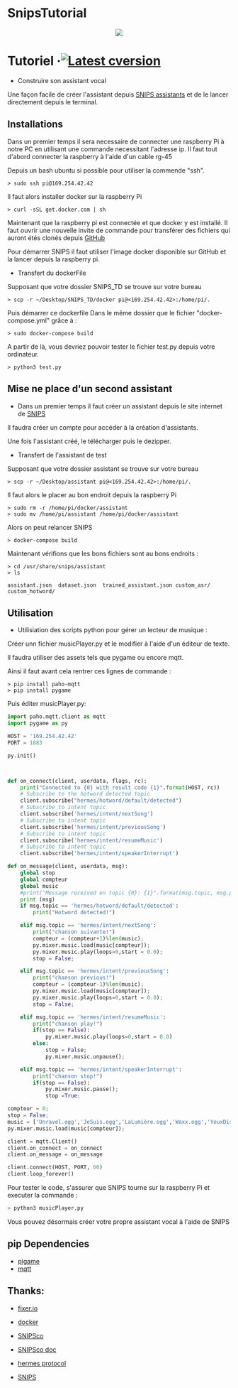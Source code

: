 # SnipsTutorial

<p align="center">
  <img src="https://camo.githubusercontent.com/49ba9a98bff75e6dc20a9cc4e2f85c77ac5279e4/68747470733a2f2f73332e616d617a6f6e6177732e636f6d2f6765742e646f63732e736e6970732e61692f7374617469632f696d616765732f77696b692f736e6970735f62616e6e65725f70726f642e706e67">
  
# Tutoriel &middot;[![Latest cversion](https://img.shields.io/badge/version-1.0.0-green.svg)](https://github.com/Davidchasseray/3-musketeers/tree/master/cash)


*  Construire son assistant vocal

Une façon facile de créer l'assistant depuis [SNIPS assistants](https://snips.ai/) et de le lancer directement depuis le terminal.




## Installations

Dans un premier temps il sera necessaire de connecter une raspberry Pi à notre PC en utilisant une commande necessitant l'adresse ip. Il faut tout d'abord connecter la raspberry à l'aide d'un cable rg-45


Depuis un bash ubuntu si possible pour utiliser la commende "ssh".
```
> sudo ssh pi@169.254.42.42
```

Il faut alors installer docker sur la raspberry Pi

```
> curl -sSL get.docker.com | sh
```


Maintenant que la raspberry pi est connectée et que docker y est installé. 
Il faut ouvrir une nouvelle invite de commande pour transférer des fichiers qui auront étés clonés depuis [GitHub](https://github.com/neallausson/SnipsTutorial/tree/master/SNIP%20TD) 


Pour démarrer SNIPS il faut utiliser l'image docker disponible sur GitHub et la lancer depuis la raspberry pi.

* Transfert du dockerFile

Supposant que votre dossier SNIPS_TD se trouve sur votre bureau
```
> scp -r ~/Desktop/SNIPS_TD/docker pi@<169.254.42.42>:/home/pi/.
```


Puis démarrer ce dockerfile Dans le même dossier que le fichier "docker-compose.yml" grâce à : 
```
> sudo docker-compose build
```

A partir de là, vous devriez pouvoir tester le fichier test.py depuis votre ordinateur.
```
> python3 test.py
```
## Mise ne place d'un second assistant

* Dans un premier temps il faut créer un assistant depuis le site internet de [SNIPS](https://console.snips.ai/assistants/proj_9MBdrbdxddo?store=1)

Il faudra créer un compte pour accéder à la création d'assistants. 

Une fois l'assistant créé, le télécharger puis le dezipper.

 * Transfert de l'assistant de test

 Supposant que votre dossier assistant se trouve sur votre bureau
```
> scp -r ~/Desktop/assistant pi@<169.254.42.42>:/home/pi/.
```


Il faut alors le placer au bon endroit depuis la raspberry Pi 
```
> sudo rm -r /home/pi/docker/assistant
> sudo mv /home/pi/assistant /home/pi/docker/assistant
```

Alors on peut relancer SNIPS
```
> docker-compose build
```

Maintenant vérifions que les bons fichiers sont au bons endroits :

```
> cd /usr/share/snips/assistant
> ls

assistant.json  dataset.json  trained_assistant.json custom_asr/ custom_hotword/
```

## Utilisation
* Utilisiation des scripts python pour gérer un lecteur de musique :

Créer unn fichier musicPlayer.py et le modifier à l'aide d'un éditeur de texte.

Il faudra utiliser des assets tels que pygame ou encore mqtt. 

Ainsi il faut avant cela rentrer ces lignes de commande : 
```
> pip install paho-mqtt
> pip install pygame
```

Puis éditer musicPlayer.py:
```python
import paho.mqtt.client as mqtt
import pygame as py

HOST = '169.254.42.42'
PORT = 1883

py.init()



def on_connect(client, userdata, flags, rc):
    print("Connected to {0} with result code {1}".format(HOST, rc))
    # Subscribe to the hotword detected topic
    client.subscribe("hermes/hotword/default/detected")
    # Subscribe to intent topic
    client.subscribe('hermes/intent/nextSong')
    # Subscribe to intent topic
    client.subscribe('hermes/intent/previousSong')
    # Subscribe to intent topic
    client.subscribe('hermes/intent/resumeMusic')
    # Subscribe to intent topic
    client.subscribe('hermes/intent/speakerInterrupt')

def on_message(client, userdata, msg):
    global stop
    global compteur
    global music
    #print("Message received on topic {0}: {1}".format(msg.topic, msg.payload))
    print (msg)
    if msg.topic == 'hermes/hotword/default/detected':
        print("Hotword detected!")

    elif msg.topic == 'hermes/intent/nextSong':
        print("chanson suivante!")
        compteur = (compteur+1)%len(music);
        py.mixer.music.load(music[compteur]);
        py.mixer.music.play(loops=0,start = 0.0);
        stop = False;

    elif msg.topic == 'hermes/intent/previousSong':
        print("chanson previous!")
        compteur = (compteur-1)%len(music);
        py.mixer.music.load(music[compteur]);
        py.mixer.music.play(loops=0,start = 0.0);
        stop = False;

    elif msg.topic == 'hermes/intent/resumeMusic':
        print("chanson play!")
        if(stop == False):
            py.mixer.music.play(loops=0,start = 0.0)
        else:
            stop = False;
            py.mixer.music.unpause();

    elif msg.topic == 'hermes/intent/speakerInterrupt':
        print("chanson stop!")
        if(stop == False):
            py.mixer.music.pause();
            stop =True;

compteur = 0;
stop = False;
music = ['Unravel.ogg','JeSuis.ogg','LaLumière.ogg','Waxx.ogg','YeuxDisent.ogg'];
py.mixer.music.load(music[compteur]);

client = mqtt.Client()
client.on_connect = on_connect
client.on_message = on_message

client.connect(HOST, PORT, 60)
client.loop_forever()

```

Pour tester le code, s'assurer que SNIPS tourne sur la raspberry Pi et executer la commande :
```sh
> python3 musicPlayer.py
```

Vous pouvez désormais créer votre propre assistant vocal à l'aide de SNIPS

## pip Dependencies 

- [pigame](https://www.pygame.org/news)
- [mqtt](http://mqtt.org/)


## Thanks:

- [fixer.io](http://fixer.io/) 

- [docker](https://docs.docker.com/install/linux/docker-ce/ubuntu/#set-up-the-repository)

- [SNIPSco](https://snipsco.github.io/sam/tutorials/mqtt-python)

- [SNIPSco doc](https://github.com/snipsco/snips-platform-documentation/wiki/2.-Create-an-assistant-using-an-existing-bundle)


- [hermes protocol](https://github.com/snipsco/snips-platform-documentation/wiki/6.--Miscellaneous#hermes-protocol)


- [SNIPS](https://snips.ai/)

